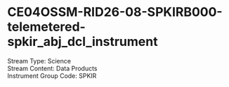# CE04OSSM-RID26-08-SPKIRB000-telemetered-spkir_abj_dcl_instrument

Stream Type: Science<br>
Stream Content: Data Products<br>
Instrument Group Code: SPKIR<br>
